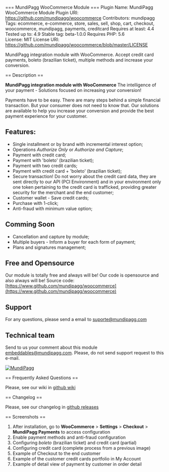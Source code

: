 ﻿=== MundiPagg WooCommerce Module ===
Plugin Name: MundiPagg WooCommerce Module
Plugin URI: https://github.com/mundipagg/woocommerce
Contributors: mundipagg
Tags: ecommerce, e-commerce, store, sales, sell, shop, cart, checkout, woocommerce, mundipagg, payments, creditcard
Requires at least: 4.4
Tested up to: 4.9
Stable tag: beta-1.0.0
Requires PHP: 5.6  
License: MIT
License URI: https://github.com/mundipagg/woocommerce/blob/master/LICENSE

MundiPagg integration module with WooCommerce. Accept credit card payments, boleto (brazilian ticket), multiple methods and increase your conversion.

== Description ==

**MundiPagg integration module with WooCommerce**
The intelligence of your payment - Solutions focused on increasing your conversion!

Payments have to be easy. There are many steps behind a simple financial transaction. But your consumer does not need to know that. Our solutions are available to help you increase your conversion and provide the best payment experience for your customer.

## Features:
* Single installment or by brand with incremental interest option;
* Operations *Authorize Only* or *Authorize and Capture*;
* Payment with credit card;
* Payment with 'boleto' (brazilian ticket);
* Payment with two credit cards;
* Payment with credit card + 'boleto' (brazilian ticket);
* Secure transaction! Do not worry about the credit card data, they are sent directly to our API (PCI Environment) and in your environment only one token pertaining to the credit card is trafficked, providing greater security for the merchant and the end customer;
* Customer wallet - Save credit cards;
* Purchase with 1-click;
* Anti-fraud with minimum value option;

## Comming Soon
* Cancellation and capture by module;
* Multiple buyers - Inform a buyer for each form of payment;
* Plans and signatures management;

## Free and Opensource
Our module is totally free and always will be!
Our code is opensource and also always will be!
Source code: [https://www.github.com/mundipagg/woocommerce](https://www.github.com/mundipagg/woocommerce)

## Support

For any questions, please send a email to [suporte@mundipagg.com](suporte@mundipagg.com)

## Technical team

Send to us your comment about this module [embeddables@mundipagg.com](mailto:embeddables@mundipagg.com). Please, do not send support request to this e-mail. 

<a href="https://dashboard.mundipagg.com/#/signup?utm_source=woocommerce&utm_medium=backlink&utm_campaign=modulo_woocommerce&utm_content=footer" target="_blank"><img src="https://image.opencart.com/original/599ddc6c9bbf3.jpg" alt="MundiPagg" border="0" /></a>

== Frequently Asked Questions == 

Please, see our wiki in [github wiki](https://github.com/mundipagg/woocommerce/wiki)

== Changelog == 

Please, see our changelog in [github releases](https://github.com/mundipagg/woocommerce/releases)

== Screenshots ==

1. After installation, go to **WooCommerce** > **Settings** > **Checkout** > **MundiPagg Payments** to access configuration
2. Enable payment methods and anti-fraud configuration
3. Configuring *boleto* (brazilian ticket) and credit card (partial)
4. Configuring credit card (complete process from a previous image)
5. Example of Checkout to the end customer
6. Example of the customer credit cards portfolio in My Account
7. Example of detail view of payment by customer in order detail